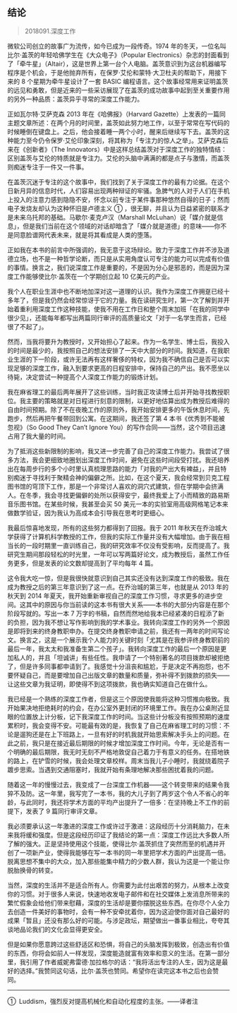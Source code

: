 ## 结论
> 2018091.深度工作

微软公司创立的故事广为流传，如今已成为一段传奇。1974 年的冬天，一位名叫比尔·盖茨的年轻哈佛学生在《大众电子》（Popular Electronics）杂志的封面看到了「牵牛星」（Altair），这是世界上第一台个人电脑。盖茨意识到为这台机器编写程序是个机会，于是他抛弃所有，在保罗·艾伦和蒙特·大卫杜夫的帮助下，用接下来的 8 个星期为牵牛星设计了一套 BASIC 编程语言。这个故事经常用来证明盖茨的远见和勇敢，但是近来的一些采访展现了在盖茨的成功故事中起到至关重要作用的另外一种品质：盖茨异乎寻常的深度工作能力。

正如瓦尔特·艾萨克森 2013 年在《哈佛报》（Harvard Gazette）上发表的一篇同主题文章所述：在两个月的时间里，盖茨如此努力地工作，以至于常常在写代码的时候睡倒在键盘上。之后，他会接着睡一两个小时，醒来后继续写下去。盖茨的这种能力至今仍令保罗·艾伦印象深刻，将其称为「专注力的惊人之举」。艾萨克森后来在《创新者》（The Innovators）中是这样总结盖茨对于深度工作的独特情结：区别盖茨与艾伦的特质就是专注力。艾伦的头脑中满满的都是点子与激情，而盖茨则痴迷专注于一件又一件事。

在盖茨沉迷于专注的这个故事中，我们找到了关于深度工作的最有力论据。在这个日新月异的信息时代，人们容易出现两种辩证的牢骚。急脾气的人对于人们在手机上投入的注意力感到隐隐不安，怀念以前专注于某件事那种悠然自得的日子；然而电子发烧友却认为这种怀旧是卢德主义 ① ，很无聊，并且认为日益紧密的联系才是未来乌托邦的基础。马歇尔·麦克卢汉（Marshall McLuhan）说「媒介就是信息」，但是我们当前在这个领域的对话却暗含了「媒介就是道德」的意味——你不是同意脸谱网代表未来，就是将其看成是人类的堕落。

正如我在本书的前言中所强调的，我无意于这场辩论。致力于深度工作并不涉及道德立场，也不是一种哲学论断，而只是从实用角度认可专注的能力可以完成有价值的事情。换言之，我们说深度工作是重要的，不是因为分心是邪恶的，而是因为深度工作能够使比尔·盖茨在一个学期创立起 10 亿美元的产业。

我个人在职业生涯中也不断地加深对这一道理的认识。我作为深度工作拥趸已经十多年了，但是我仍然会经常惊讶于它的力量。我在读研究生时，第一次了解到并开始着重利用深度工作这种技能，使我不用在工作日和整个周末加班「在我的同学中很少见」，还能每年都写出两篇同行审评的高质量论文「对于一名学生而言，已经很了不起了」。

然而，当我将要升为教授时，又开始担心了起来。作为一名学生、博士后，我投入的时间是最少的，我按照自己的想法安排了一天中大部分的时间。我知道，在我职业生涯的下一阶段，或许无法再有这样奢侈的特权，因为我不确信自己是否可以实现足够的深度工作，融入到要求更高的日程安排中，保持自己的产出。我不愿坐以待毙，决定尝试一种提高个人深度工作能力的锻炼计划。

我在麻省理工的最后两年展开了这些训练，当时我正攻读博士后并开始寻找教授职位。我主要的策略就是对日程进行刻意的限制，以更好地估算出成为教授后难得的自由时间预期。除了不在夜晚工作的原则外，我开始安排更多的午饭休息时间，先跑步，然后再把午餐带回到公寓。在这期间，我还签了第 4 本书《优秀到不能被忽视》（So Good They Can’t Ignore You）的写作合同——当然，这个项目迅速占用了我大量的时间。

为了抵消这些新限制的影响，我又进一步完善了自己的深度工作能力。我尝试了很多方法，我会更细致地圈划出深度工作时间，避免在这些时间段受打扰。我还培养出在每周步行的多个小时里认真梳理思路的能力「对我的产出大有裨益」，并且特别痴迷于寻找利于聚精会神的偏僻之所。比如，在这个夏天，我会经常到贝克工程图书馆的穹顶下工作，那是一个非常讨人喜欢的洞穴式建筑，但在学期中会挤满人。在冬季，我会寻找更偏僻的处所以获得安宁，最终我爱上了小而精致的路易斯音乐图书馆。在某些时候，我甚至会买 50 美元一本的实验室用高级网格笔记本来做数学验证，因为我认为高成本会引导我在思考时更细心。

我最后惊喜地发现，所有的这些努力都得到了回报。我于 2011 年秋天在乔治城大学获得了计算机科学教授的工作，但我的实际工作量并没有大幅增加。由于我在相当长的一段时期里一直训练自己，我的研究效率不仅没有受影响，反而提高了。我研究生期间那段轻松的时光里，一年可以写两篇好论文，成为教授后，虽然工作任务更多，但是发表的论文数却提高到了平均每年 4 篇。

这令我大吃一惊，但是我很快就意识到自己其实还没有达到深度工作的极致。我在成为教授之后的第三年意识到了这一点。在乔治城的第三年，也就是从 2013 年的秋天到 2014 年夏天，我开始重新审视自己的深度工作习惯，寻求更多的进步空间。这其中的原因与你当前读的这本书有很大关系——本书的大部分内容是在那个阶段写就的。写出一本 7 万字的书稿，自然而然地给我本已经紧凑的日程添了新的负担，因为我不想让写作影响到我的学术事业。我转向深度工作的另外一个原因是即将到来的终身教职申办。在提交终身教职申请之前，我还有一两年的时间写论文。换言之，这是一个展示我个人能力的关键时刻「尤其是在我参评终身教职前的最后一年，我太太和我准备生第二个孩子」。我转向深度工作的最后一个原因是更加私人的，并且「坦诚讲」有些任性。我申请了一个特别著名的项目拨款却被拒绝了，但是许多同事都申请到了。我感觉十分沮丧和尴尬，于是决定不再抱怨，也不要怀疑自己，而是要增加自己出版文章的数量和质量，弥补得不到拨款的损失——让这些文章为我证明，即使得不到这项拨款，我也确实知道自己在做什么。

我已经是一个熟练的深度工作者，但是这三个原因使我能将这种习惯推向极致。我开始果决地拒绝耗时的约会，在办公室外更封闭的环境里工作。我在办公桌附近显眼的位置放上计分板，记下我深度工作的时间。当这些计分板没有按照预期的速度累积时，我会变得不安。可能最有效的是，我恢复了自己在麻省理工时的习惯：不论是遛狗还是在上下班路上，一旦有好的时机我就开始思索解决手头上的问题。在此之前，我只是在接近最后期限的时候才增加深度工作时间。今年，无论是否有一个明确的最后期限，我无时无刻不严格地敦促自己着力于有意义的任务。在搭地铁的路上，在铲雪的时候，我会处理文章校样。周末当我儿子小睡时，我就绕着院子踱步思索。当遇到交通阻塞时，我就开始有条理地解决那些困扰着我的问题。

随着这一年的慢慢过去，我变成了一台深度工作机器——这个转变带来的结果令我猝不及防。这一年里，我写完了一本书，我的大儿子到了两岁这个令人不省心的年龄，与此同时，我还将学术方面的平均产出提升了一倍多：在坚持晚上不工作的前提下，发表了 9 篇同行审评文章。

我必须要承认这一年激进的深度工作或许过于激进：这段经历十分消耗脑力，在未来我将缓和强度。但是这段经历印证了我结论的第一点：深度工作远比大多数人所了解的强大。正是坚持使用这个技能，使得比尔·盖茨抓住了突然而至的机遇并开创了一项新产业，使得我能够在写一本书的同一年里把学术方面的产出提高一倍。脱离思想不集中的大众，加入那些能集中精力的少数人群，我认为这是一个能让你脱胎换骨的转变。

当然，深度的生活并不是适合所有人。你需要为此付出艰苦的努力，从根本上改变你的习惯。对于很多人来说，快速地收发电子邮件和在社交媒体上发消息所带来的繁忙假象会给他们带来慰藉，深度的生活却是要你摆脱这些东西。在你尽个人全力去创造一件美好的事物时，会有一种不安牵扰着你，因为这迫使你面对自己最好的成果「暂且」还没有那么好的可能。与涉足政坛，期望做出一番事业相比，夸夸其谈地品论我们的文化会显得更安全。

但是如果你愿意跨过这些舒适区和恐惧，将自己的头脑发挥到极致，创造出有价值的东西，你将会如前人一样发现，深度能造就富有效率和意义的生活。在第一部分里，我引用了作者威妮弗雷德·加拉格尔的话：“我将活出专注的人生，因为这是最好的选择。”我赞同这句话，比尔·盖茨也赞同。希望你在读完这本书之后也会赞同。

* * *

① Luddism，强烈反对提高机械化和自动化程度的主张。——译者注




